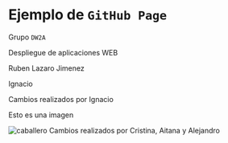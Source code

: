# Ejemplo de `GitHub Page`

Grupo `DW2A`

Despliegue de aplicaciones WEB

Ruben Lazaro Jimenez

Ignacio

Cambios realizados por Ignacio

Esto es una imagen 

![caballero](https://upload.wikimedia.org/wikipedia/commons/thumb/3/38/Accolade_by_Edmund_Blair_Leighton.jpg/220px-Accolade_by_Edmund_Blair_Leighton.jpg)
Cambios realizados por Cristina, Aitana y Alejandro

